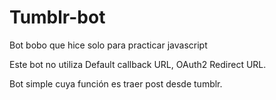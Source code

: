 # Tumblr-bot
Bot bobo que hice solo para practicar javascript

Este bot no utiliza Default callback URL, OAuth2 Redirect URL.

Bot simple cuya función es traer post desde tumblr.

